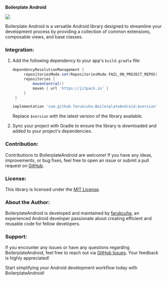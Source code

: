 **Boilerplate Android**

[![](https://jitpack.io/v/farukcuha/BoilerplateAndroid.svg)](https://jitpack.io/#farukcuha/BoilerplateAndroid)

Boilerplate Android is a versatile Android library designed to streamline your development process by providing a collection of common extensions, composable views, and base classes.

### Integration:

1. Add the following dependency to your app's `build.gradle` file:

   ```gradle
   dependencyResolutionManagement {
		repositoriesMode.set(RepositoriesMode.FAIL_ON_PROJECT_REPOS)
		repositories {
			mavenCentral()
			maven { url 'https://jitpack.io' }
		}
	}
   ```

   ```gradle
   implementation 'com.github.farukcuha:BoilerplateAndroid:$version'
   ```

   Replace `$version` with the latest version of the library available.

3. Sync your project with Gradle to ensure the library is downloaded and added to your project's dependencies.

### Contribution:

Contributions to BoilerplateAndroid are welcome! If you have any ideas, improvements, or bug fixes, feel free to open an issue or submit a pull request on [GitHub](https://github.com/farukcuha/BoilerplateAndroid).

### License:

This library is licensed under the [MIT License](LICENSE).

### About the Author:

BoilerplateAndroid is developed and maintained by [farukcuha](https://github.com/farukcuha), an experienced Android developer passionate about creating efficient and reusable code for fellow developers.

### Support:

If you encounter any issues or have any questions regarding BoilerplateAndroid, feel free to reach out via [GitHub Issues](https://github.com/farukcuha/BoilerplateAndroid/issues). Your feedback is highly appreciated!

Start simplifying your Android development workflow today with BoilerplateAndroid!
